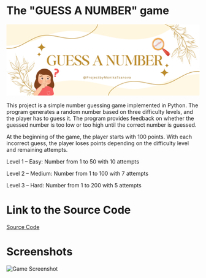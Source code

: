 # The "GUESS A NUMBER" game

<img src="Gray Orange Light Orange Modern Coming Soon Facebook Cover (1).png" alt="Game" width="800px">

This project is a simple number guessing game implemented in Python. The program generates a random number based on three difficulty levels, and the player has to guess it. The program provides feedback on whether the guessed number is too low or too high until the correct number is guessed.

At the beginning of the game, the player starts with 100 points. With each incorrect guess, the player loses points depending on the difficulty level and remaining attempts.

Level 1 – Easy: Number from 1 to 50 with 10 attempts

Level 2 – Medium: Number from 1 to 100 with 7 attempts

Level 3 – Hard: Number from 1 to 200 with 5 attempts

# Link to the Source Code
[Source Code](guess_a_number.py)

# Screenshots
![Game Screenshot](screenshot.png)
